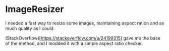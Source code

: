 # ImageResizer

I needed a fast way to resize some images, maintaining aspect ration and as much quality as I could.

(StackOverflow)[https://stackoverflow.com/a/24199315] gave me the base of the method, and I modded it with a simple aspect ratio checker.

